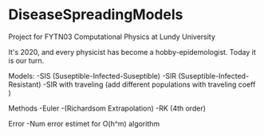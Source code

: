 # DiseaseSpreadingModels

Project for FYTN03 Computational Physics at Lundy University

It's 2020, and every physicist has become a hobby-epidemologist. Today it is our turn. 

Models:
-SIS (Suseptible-Infected-Suseptible)
-SIR (Suseptible-Infected-Resistant)
-SIR with traveling (add different populations with traveling coeff )

Methods
-Euler
    -(Richardsom Extrapolation)
-RK (4th order)

Error
-Num error estimet for O(h^m) algorithm